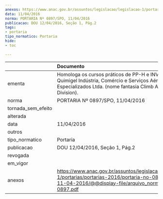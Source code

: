 ```yaml
---
anexos: https://www.anac.gov.br/assuntos/legislacao/legislacao-1/portarias/portarias-2016/portaria-no-0897-spo-11-04-2016/@@display-file/arquivo_norma/PA2016-0897.pdf
data: 11/04/2016
norma: PORTARIA Nº 0897/SPO, 11/04/2016
publicacao: DOU 12/04/2016, Seção 1, Pág.2
tags:
- portaria
tipo_normatico: Portaria
hide: 
- toc 
 
---
```


|                    | Documento                                                                                                                                                      |
|:-------------------|:---------------------------------------------------------------------------------------------------------------------------------------------------------------|
| ementa             | Homologa os cursos práticos de PP-H e INV-H, da Quimigel Indústria, Comércio e Serviços Aéreos Especializados Ltda. (nome fantasia Climb Aircraft Division).   |
| norma              | PORTARIA Nº 0897/SPO, 11/04/2016                                                                                                                               |
| tornada_sem_efeito |                                                                                                                                                                |
| alterada           |                                                                                                                                                                |
| data               | 11/04/2016                                                                                                                                                     |
| outros             |                                                                                                                                                                |
| tipo_normatico     | Portaria                                                                                                                                                       |
| publicacao         | DOU 12/04/2016, Seção 1, Pág.2                                                                                                                                 |
| revogada           |                                                                                                                                                                |
| em_vigor           |                                                                                                                                                                |
| anexos             | https://www.anac.gov.br/assuntos/legislacao/legislacao-1/portarias/portarias-2016/portaria-no-0897-spo-11-04-2016/@@display-file/arquivo_norma/PA2016-0897.pdf |